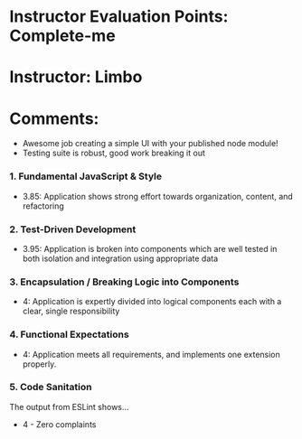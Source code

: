 # Instructor Evaluation Points: Complete-me
# Instructor: Limbo
# Comments:
* Awesome job creating a simple UI with your published node module!
* Testing suite is robust, good work breaking it out

### 1. Fundamental JavaScript & Style

* 3.85:  Application shows strong effort towards organization, content, and refactoring

### 2. Test-Driven Development

* 3.95: Application is broken into components which are well tested in both isolation and integration using appropriate data

### 3. Encapsulation / Breaking Logic into Components

* 4: Application is expertly divided into logical components each with a clear, single responsibility

### 4. Functional Expectations

* 4: Application meets all requirements, and implements one extension properly.

### 5. Code Sanitation

The output from ESLint shows…

* 4 - Zero complaints
